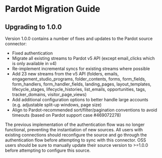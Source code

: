 # Pardot Migration Guide

## Upgrading to 1.0.0

Version 1.0.0 contains a number of fixes and updates to the Pardot source connector:

- Fixed authentication
- Migrate all existing streams to Pardot v5 API (except email_clicks which is only available in v4)
- Re-implement incremental syncs for existing streams where possible
- Add 23 new streams from the v5 API (folders, emails, engagement_studio_programs, folder_contents, forms, form_fields, form_handlers, form_handler_fields, landing_pages, layout_templates, lifecycle_stages, lifecycle_histories, list_emails, opportunities, tags, tracker_domains, visitor_page_views)
- Add additional configuration options to better handle large accounts (e.g. adjustable split-up windows, page size)
- Align to Pardot-recommended sort/filter/pagination conventions to avoid timeouts (based on Pardot support case #469072278)

The previous implementation of the authentication flow was no longer functional, preventing the instantiation of new sources. All users with existing connections should reconfigure the source and go through the authentication flow before attempting to sync with this connector. OSS users should be sure to manually update their source version to >=1.0.0 before attempting to configure this source.

